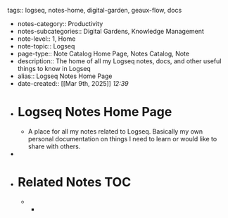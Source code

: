tags:: logseq, notes-home, digital-garden, geaux-flow, docs

- notes-category:: Productivity
- notes-subcategories:: Digital Gardens, Knowledge Management
- note-level:: 1, Home
- note-topic:: Logseq
- page-type:: Note Catalog Home Page, Notes Catalog, Note
- description:: The home of all my Logseq notes, docs, and other useful things to know in Logseq
- alias:: Logseq Notes Home Page
- date-created::  [[Mar 9th, 2025]] *12:39*
- # Logseq Notes Home Page
	- A place for all my notes related to Logseq. Basically my own personal documentation on things I need to learn or would like to share with others.
-
- # Related Notes TOC
	- -